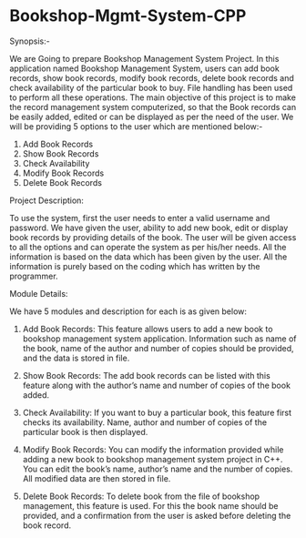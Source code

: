 # Bookshop-Mgmt-System-CPP

Synopsis:-

We are Going to prepare Bookshop Management System Project. In this application named Bookshop Management System, users can add book records, show book records, modify book records, delete book records and check availability of the particular book to buy. File handling has been used to perform all these operations. The main objective of this project is to make the record management system computerized, so that the Book records can be easily added, edited or can be displayed as per the need of the user. We will be providing 5 options to the user which are mentioned below:-
1. Add Book Records
2. Show Book Records	
3. Check Availability
4. Modify Book Records
5. Delete Book Records


Project Description:

To use the system, first the user needs to enter a valid username and password. We have given the user, ability to add new book, edit or display book records by providing details of the book. The user will be given access to all the options and can operate the system as per his/her needs. All the information is based on the data which has been given by the user. All the information is purely based on the coding which has written by the programmer.


Module Details:

We have 5 modules and description for each is as given below:

1.  Add Book Records: 
This feature allows users to add a new book to bookshop management system application. Information such as name of the book, name of the author and number of copies should be provided, and the data is stored in file.

2.  Show Book Records:
The add book records can be listed with this feature along with the author’s name and number of copies of the book added.

3.  Check Availability: 
If you want to buy a particular book, this feature first checks its availability. Name, author and number of copies of the particular book is then displayed.

4.  Modify Book Records: 
You can modify the information provided while adding a new book to bookshop management system project in C++. You can edit the book’s name, author’s name and the number of copies. All modified data are then stored in file.

5.  Delete Book Records:
To delete book from the file of bookshop management, this feature is used. For this the book name should be provided, and a confirmation from the user is asked before deleting the book record.
